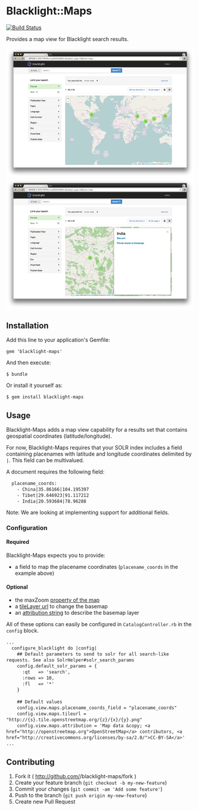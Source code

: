 # Blacklight::Maps

[![Build Status](https://travis-ci.org/sul-dlss/blacklight-maps.png?branch=master)](https://travis-ci.org/sul-dlss/blacklight-maps)

Provides a map view for Blacklight search results.

![Screen shot](docs/map-view.png)
![Screen shot](docs/map-sidebar.png)

## Installation

Add this line to your application's Gemfile:

    gem 'blacklight-maps'

And then execute:

    $ bundle

Or install it yourself as:

    $ gem install blacklight-maps

## Usage

Blacklight-Maps adds a map view capability for a results set that contains geospatial coordinates (latitude/longitude).

For now, Blacklight-Maps requires that your SOLR index includes a field containing placenames with latitude and longitude coordinates delimited by `|`.  This field can be multivalued.

A document requires the following field:
```  
  placename_coords:
    - China|35.86166|104.195397
    - Tibet|29.646923|91.117212
    - India|20.593684|78.96288
```

Note: We are looking at implementing support for additional fields.

### Configuration

#### Required
Blacklight-Maps expects you to provide:

- a field to map the placename coordinates (`placename_coords` in the example above)

#### Optional

- the maxZoom [property of the map](http://leafletjs.com/reference.html#map-maxzoom)
- a [tileLayer url](http://leafletjs.com/reference.html#tilelayer-l.tilelayer) to change the basemap
- an [attribution string](http://leafletjs.com/reference.html#tilelayer-attribution) to describe the basemap layer


All of these options can easily be configured in `CatalogController.rb` in the `config` block.

```
...
  configure_blacklight do |config|
    ## Default parameters to send to solr for all search-like requests. See also SolrHelper#solr_search_params
    config.default_solr_params = { 
      :qt   => 'search',
      :rows => 10,
      :fl   => '*'
    }

    ## Default values
    config.view.maps.placename_coords_field = "placename_coords"
    config.view.maps.tileurl = "http://{s}.tile.openstreetmap.org/{z}/{x}/{y}.png"
    config.view.maps.attribution = 'Map data &copy; <a href="http://openstreetmap.org">OpenStreetMap</a> contributors, <a href="http://creativecommons.org/licenses/by-sa/2.0/">CC-BY-SA</a>'
...

```


## Contributing

1. Fork it ( http://github.com/<my-github-username>/blacklight-maps/fork )
2. Create your feature branch (`git checkout -b my-new-feature`)
3. Commit your changes (`git commit -am 'Add some feature'`)
4. Push to the branch (`git push origin my-new-feature`)
5. Create new Pull Request
